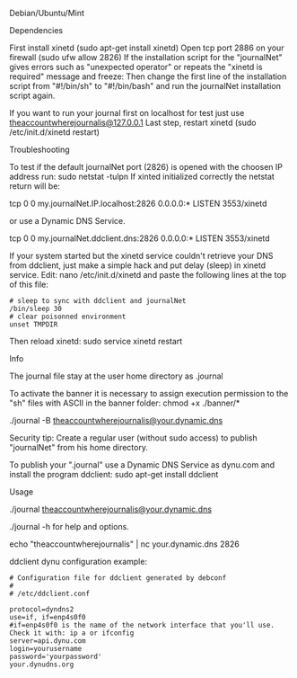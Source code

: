 Debian/Ubuntu/Mint

Dependencies

First install xinetd (sudo apt-get install xinetd)
Open tcp port 2886 on your firewall (sudo ufw allow 2826)
If the installation script for the "journalNet" gives errors such as "unexpected operator" or repeats the "xinetd is required" message and freeze:
Then change the first line of the installation script from "#!/bin/sh" to "#!/bin/bash" and run the journalNet installation script again.

If you want to run your journal first on localhost for test just use theaccountwherejournalis@127.0.0.1
Last step, restart xinetd (sudo /etc/init.d/xinetd restart)

Troubleshooting

To test if the default journalNet port (2826) is opened with the choosen IP address run: sudo netstat -tulpn
If xinted initialized correctly the netstat return will be: 

tcp        0      0 my.journalNet.IP.localhost:2826       0.0.0.0:*               LISTEN       3553/xinetd 

or use a Dynamic DNS Service.

tcp        0      0 my.journalNet.ddclient.dns:2826       0.0.0.0:*               LISTEN       3553/xinetd 

If your system started but the xinetd service couldn't retrieve your DNS from ddclient, just make a simple hack and put delay (sleep) in xinetd service. 
Edit: nano /etc/init.d/xinetd and paste the following lines at the top of this file: 
```
# sleep to sync with ddclient and journalNet
/bin/sleep 30
# clear poisonned environment
unset TMPDIR
```
Then reload xinetd: sudo service xinetd restart

Info

The journal file stay at the user home directory as .journal

To activate the banner it is necessary to assign execution permission to the "sh" files with ASCII in the banner folder: chmod +x ./banner/*

./journal -B theaccountwherejournalis@your.dynamic.dns

Security tip: Create a regular user (without sudo access) to publish "journalNet" from his home directory.

To publish your ".journal" use a Dynamic DNS Service as dynu.com and install the program ddclient: sudo apt-get install ddclient 

Usage

./journal theaccountwherejournalis@your.dynamic.dns

./journal -h for help and options.

echo "theaccountwherejournalis" | nc your.dynamic.dns 2826

ddclient dynu configuration example:
```
# Configuration file for ddclient generated by debconf
#
# /etc/ddclient.conf

protocol=dyndns2
use=if, if=enp4s0f0
#if=enp4s0f0 is the name of the network interface that you'll use. Check it with: ip a or ifconfig
server=api.dynu.com
login=yourusername
password='yourpassword'
your.dynudns.org
```

